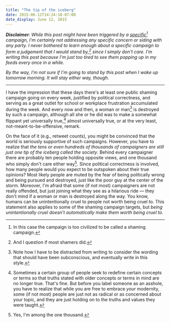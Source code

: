 ```yaml
---
title: "The tip of the iceberg"
date: 2015-06-12T14:24:18-07:00
date_display: June 12, 2015
---
```


*__Disclaimer__: While this post might have been triggered by a [specific](https://twitter.com/search?q=%23distractinglysexy)[^not-shaming] campaign, I'm certainly not addressing any specific concern or siding with any party. I never bothered to learn enough about a specific campaign to form a judgement that I would stand by,[^judge] since I simply don't care. I'm writing this post because I'm just too tired to see them popping up in my feeds every once in a while.*

*By the way, I'm not sure if I'm going to stand by this post when I wake up tomorrow morning. It will stay either way, though.*

---

[^not-shaming]: In this case the campaign is too civilized to be called a shaming campaign.

[^judge]: And I question if most shamers did.

I have the impression that these days there's at least one public shaming campaign going on every week, justified by political correctness, and serving as a great outlet for school or workplace frustration accumulated during the week. And every now and then, a woman or man[^fem] is destroyed by such a campaign, although all she or he did was to make a somewhat flippant yet universally true,[^modernity] almost universally true, or at the very least, not-meant-to-be-offensive, remark.

[^fem]: Note how I have to be distracted from writing to consider the wording that should have been subconscious, and eventually write in this style.

[^modernity]: Sometimes a certain group of people seek to redefine certain concepts or terms so that truths stated with older concepts or terms in mind are no longer true. That's fine. But before you label someone as an asshole, you have to realize that while you are free to embrace *your* modernity, some (if not most) people are just not as radical or as concerned about your topic, and they are just holding on to the truths and values they were taught.

On the face of it (e.g., retweet counts), you might be convinced that the world is seriously supportive of such campaigns. However, you have to realize that *the tens or even hundreds of thousands of campaigners are still just one tip of the iceberg called the society*. Behind every campaigner there are probably ten people holding opposite views, and one thousand who simply don't care either way[^i]. Since political correctness is involved, how many people would you expect to be outspoken about their true opinions? Most likely people are muted by the fear of being politically wrong and being pursued and destroyed, just like the poor guy at the center of the storm. Moreover, I'm afraid that some (if not most) campaigners are not really offended, but just joining what they see as a hilarious ride — they don't mind if a woman or man is destroyed along the way. You know, humans can be unintentionally cruel to people not worth being cruel to. This statement also applies to some of the shaming campaign targets, but *being unintentionally cruel doesn't automatically make them worth being cruel to*.

[^i]: Yes, I'm among the one thousand.
